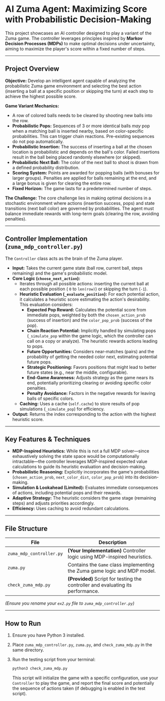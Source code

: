# AI Zuma Agent: Maximizing Score with Probabilistic Decision-Making

This project showcases an AI controller designed to play a variant of the Zuma game. The controller leverages principles inspired by **Markov Decision Processes (MDPs)** to make optimal decisions under uncertainty, aiming to maximize the player's score within a fixed number of steps.

---

## Project Overview

**Objective:** Develop an intelligent agent capable of analyzing the probabilistic Zuma game environment and selecting the best action (inserting a ball at a specific position or skipping the turn) at each step to achieve the highest possible score.

**Game Variant Mechanics:**
*   A row of colored balls needs to be cleared by shooting new balls into the row.
*   **Probabilistic Pops:** Sequences of 3 or more identical balls *may* pop when a matching ball is inserted nearby, based on color-specific probabilities. This can trigger chain reactions. Pre-existing sequences do not pop automatically.
*   **Probabilistic Insertion:** The success of inserting a ball at the chosen location is probabilistic and depends on the ball's color. Failed insertions result in the ball being placed randomly elsewhere (or skipped).
*   **Probabilistic Next Ball:** The color of the next ball to shoot is drawn from a defined probability distribution.
*   **Scoring System:** Points are awarded for popping balls (with bonuses for larger groups). Penalties are applied for balls remaining at the end, and a large bonus is given for clearing the entire row.
*   **Fixed Horizon:** The game lasts for a predetermined number of steps.

**The Challenge:** The core challenge lies in making optimal decisions in a stochastic environment where actions (insertion success, pops) and state transitions (next ball color) are governed by probabilities. The agent must balance immediate rewards with long-term goals (clearing the row, avoiding penalties).

---

## Controller Implementation (`zuma_mdp_controller.py`)

The `Controller` class acts as the brain of the Zuma player.

*   **Input:** Takes the current game state (ball row, current ball, steps remaining) and the game's probabilistic model.
*   **Core Logic (`choose_next_action`):**
    *   Iterates through all possible actions: inserting the current ball at each possible position ( `0` to `len(row)`) or skipping the turn (`-1`).
    *   **Heuristic Evaluation (`_evaluate_position`):** For each potential action, it calculates a heuristic score estimating the action's desirability. This evaluation considers:
        *   **Expected Pop Reward:** Calculates the potential score from immediate pops, weighted by both the `chosen_action_prob` (success of insertion) and the `color_pop_prob` (success of the pop).
        *   **Chain Reaction Potential:** Implicitly handled by simulating pops (`_simulate_pop` within the game logic, which the controller can call on a copy or analyze). The heuristic rewards actions leading to pops.
        *   **Future Opportunities:** Considers near-matches (pairs) and the probability of getting the needed color next, estimating potential future pops.
        *   **Strategic Positioning:** Favors positions that might lead to better future states (e.g., near the middle, configurable).
        *   **End-Game Awareness:** Adjusts strategy as the game nears its end, potentially prioritizing clearing or avoiding specific color penalties.
        *   **Penalty Avoidance:** Factors in the negative rewards for leaving balls of specific colors.
    *   **Caching:** Uses a cache (`self.cache`) to store results of pop simulations (`_simulate_pop`) for efficiency.
*   **Output:** Returns the index corresponding to the action with the highest heuristic score.

---

## Key Features & Techniques

*   **MDP-Inspired Heuristics:** While this is not a full MDP solver—since exhaustively solving the state space would be computationally intractable—the controller leverages MDP-inspired expected value calculations to guide its heuristic evaluation and decision-making.
*   **Probabilistic Reasoning:** Explicitly incorporates the game's probabilities (`chosen_action_prob`, `next_color_dist`, `color_pop_prob`) into its decision-making.
*   **Simulation & Lookahead (Limited):** Evaluates immediate consequences of actions, including potential pops and their rewards.
*   **Adaptive Strategy:** The heuristic considers the game stage (remaining steps) and adjusts priorities accordingly.
*   **Efficiency:** Uses caching to avoid redundant calculations.

---


## File Structure

| File                     | Description                                                                     |
|--------------------------|---------------------------------------------------------------------------------|
| `zuma_mdp_controller.py` | **(Your Implementation)** Controller logic using MDP-inspired heuristics.     |
| `zuma.py`                | Contains the `Game` class implementing the Zuma game logic and MDP model.       |
| `check_zuma_mdp.py`      | **(Provided)** Script for testing the controller and evaluating its performance. |

*(Ensure you rename your `ex2.py` file to `zuma_mdp_controller.py`)*

---

## How to Run

1.  Ensure you have Python 3 installed.
2.  Place `zuma_mdp_controller.py`, `zuma.py`, and `check_zuma_mdp.py` in the same directory.
3.  Run the testing script from your terminal:

    ```bash
    python3 check_zuma_mdp.py
    ```
    This script will initialize the game with a specific configuration, use your `Controller` to play the game, and report the final score and potentially the sequence of actions taken (if debugging is enabled in the test script).
